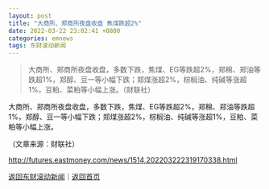 ```yaml
---
layout: post
title: "大商所、郑商所夜盘收盘 焦煤跌超2%"
date: 2022-03-22 23:02:41 +0800
categories: emnews
tags: 东财滚动新闻
---
```

> 大商所、郑商所夜盘收盘，多数下跌，焦煤、EG等跌超2%，郑棉、郑油等跌超1%，郑醇、豆一等小幅下跌；郑煤涨超2%，棕榈油、纯碱等涨超1%，豆粕、菜粕等小幅上涨。（财联社）

<p>大商所、郑商所夜盘收盘，多数下跌，焦煤、EG等跌超2%，郑棉、郑油等跌超1%，郑醇、豆一等小幅下跌；郑煤涨超2%，棕榈油、纯碱等涨超1%，豆粕、菜粕等小幅上涨。</p><p class="em_media">（文章来源：财联社）</p>

<http://futures.eastmoney.com/news/1514,202203222319170338.html>

[返回东财滚动新闻](//finews.withounder.com/emnews/)｜[返回首页](//finews.withounder.com/)